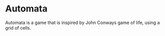# Automata
Automata is a game that is inspired by John Conways game of life, using a grid of cells.
